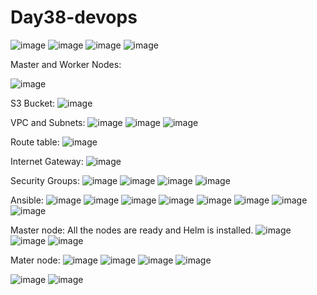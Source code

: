 # Day38-devops

![image](https://github.com/user-attachments/assets/c7a63997-df79-4d25-957e-835edcdc1f64)
![image](https://github.com/user-attachments/assets/06863ecc-67be-4b8b-ae28-ad68f629c314)
![image](https://github.com/user-attachments/assets/4d439506-c2f8-4240-9f29-c8b12defd526)
![image](https://github.com/user-attachments/assets/852bca63-6dc6-48c5-94c9-977b84de1aa2)

Master and Worker Nodes:

![image](https://github.com/user-attachments/assets/56d8c66d-227b-4e24-8fd4-05efc1a98edd)

S3 Bucket:
![image](https://github.com/user-attachments/assets/8b988d9d-8ecc-41cd-b69c-91b4e3a5e792)

VPC and Subnets:
![image](https://github.com/user-attachments/assets/c6367001-1315-4abb-8e80-68a923e37b21)
![image](https://github.com/user-attachments/assets/42698034-ce6a-4049-98da-63801524183b)
![image](https://github.com/user-attachments/assets/b12e8ac2-6b50-485c-9590-4b858a226766)

Route table:
![image](https://github.com/user-attachments/assets/6cee16c3-b764-401f-8957-eddca9d2be4e)

Internet Gateway:
![image](https://github.com/user-attachments/assets/f02e1d8c-c525-4709-b78d-0753f084813b)

Security Groups:
![image](https://github.com/user-attachments/assets/55dccde6-cbee-452a-b6fd-efd6aac2aaf2)
![image](https://github.com/user-attachments/assets/19e03eea-edce-4e7d-852d-c179674abf36)
![image](https://github.com/user-attachments/assets/826d11a4-39c7-4860-bb3c-e9c7eeed4645)
![image](https://github.com/user-attachments/assets/997eb0c7-220a-46c8-b724-b2559550d0e4)

Ansible:
![image](https://github.com/user-attachments/assets/77649a8d-d425-4ee5-afbc-679a4e4e5c1a)
![image](https://github.com/user-attachments/assets/e91654cd-f779-4dfd-902f-191054fd7ff2)
![image](https://github.com/user-attachments/assets/80949249-966c-479a-b703-da32c2e5fa33)
![image](https://github.com/user-attachments/assets/a27c6df5-2636-439a-865a-2f38106dd1f3)
![image](https://github.com/user-attachments/assets/6cec352f-a627-4866-99f5-a82284e335b2)
![image](https://github.com/user-attachments/assets/40abedaa-e570-44ae-b62a-06fdb8e33412)
![image](https://github.com/user-attachments/assets/c650fbbe-3ef1-46ce-bfb7-76a5a17d9f4b)
![image](https://github.com/user-attachments/assets/85a69455-34e6-4900-8c47-1fe040a35647)

Master node: All the nodes are ready and Helm is installed.
![image](https://github.com/user-attachments/assets/a8a2f7ed-67e2-4ed5-a73d-1d9b18a78c4c)
![image](https://github.com/user-attachments/assets/4aa93685-878e-45df-81d2-87274f8b4eed)
![image](https://github.com/user-attachments/assets/1d1d25b0-8c71-4653-8f71-7a8cc49e832b)

Mater node:
![image](https://github.com/user-attachments/assets/ef948f35-ebc3-4191-86df-4af6207d85c7)
![image](https://github.com/user-attachments/assets/01aa0d7b-993b-41ef-8fae-465462b13ec6)
![image](https://github.com/user-attachments/assets/8b5689e1-a0bf-4c0f-ab03-10ef03891b5d)
![image](https://github.com/user-attachments/assets/10b41388-f69a-4f8e-963c-a44058642ae3)


![image](https://github.com/user-attachments/assets/50889d9b-7aa7-49f2-bb6b-ed0cca8ad423)
![image](https://github.com/user-attachments/assets/e7a41133-0c4c-44f6-a534-3c5d6351c8c2)




























